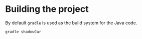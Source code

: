 # Building the project

By default `gradle` is used as the build system for the Java code.

```
gradle shadowJar
```
